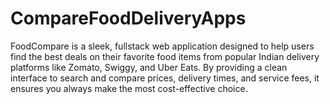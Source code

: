 # CompareFoodDeliveryApps
FoodCompare is a sleek, fullstack web application designed to help users find the best deals on their favorite food items from popular Indian delivery platforms like Zomato, Swiggy, and Uber Eats. By providing a clean interface to search and compare prices, delivery times, and service fees, it ensures you always make the most cost-effective choice.
